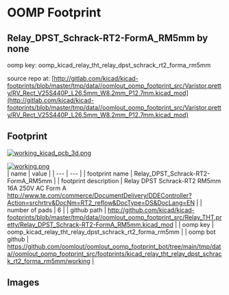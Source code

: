 # OOMP Footprint  
## Relay_DPST_Schrack-RT2-FormA_RM5mm  by none  
  
oomp key: oomp_kicad_relay_tht_relay_dpst_schrack_rt2_forma_rm5mm  
  
source repo at: [http://gitlab.com/kicad/kicad-footprints/blob/master/tmp/data//oomlout_oomp_footprint_src/Varistor.pretty/RV_Rect_V25S440P_L26.5mm_W8.2mm_P12.7mm.kicad_mod](http://gitlab.com/kicad/kicad-footprints/blob/master/tmp/data//oomlout_oomp_footprint_src/Varistor.pretty/RV_Rect_V25S440P_L26.5mm_W8.2mm_P12.7mm.kicad_mod)  
## Footprint  
  
[![working_kicad_pcb_3d.png](working_kicad_pcb_3d_600.png)](working_kicad_pcb_3d.png)  
  
[![working.png](working_600.png)](working.png)  
| name | value | 
| --- | --- | 
| footprint name | Relay_DPST_Schrack-RT2-FormA_RM5mm | 
| footprint description | Relay DPST Schrack-RT2 RM5mm 16A 250V AC Form A http://www.te.com/commerce/DocumentDelivery/DDEController?Action=srchrtrv&DocNm=RT2_reflow&DocType=DS&DocLang=EN | 
| number of pads | 6 | 
| github path | http://github.com/kicad/kicad-footprints/blob/master/tmp/data//oomlout_oomp_footprint_src/Relay_THT.pretty/Relay_DPST_Schrack-RT2-FormA_RM5mm.kicad_mod | 
| oomp key | oomp_kicad_relay_tht_relay_dpst_schrack_rt2_forma_rm5mm | 
| oomp bot github | https://github.com/oomlout/oomlout_oomp_footprint_bot/tree/main/tmp/data//oomlout_oomp_footprint_src/footprints/kicad_relay_tht_relay_dpst_schrack_rt2_forma_rm5mm/working | 
## Images  
